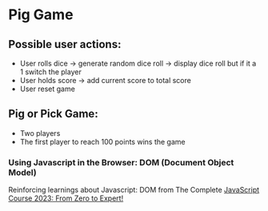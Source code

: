 # Pig Game 

## Possible user actions:
- User rolls dice -> generate random dice roll -> display dice roll but if it a 1 switch the player
- User holds score -> add current score to total score
- User reset game 

## Pig or Pick Game: 
- Two players
- The first player to reach 100 points wins the game

### Using Javascript in the Browser: DOM (Document Object Model)
Reinforcing learnings about Javascript: DOM from The Complete [JavaScript Course 2023: From Zero to Expert!](https://www.udemy.com/course/the-complete-javascript-course/)

